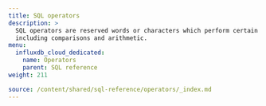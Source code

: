 ```yaml
---
title: SQL operators
description: > 
  SQL operators are reserved words or characters which perform certain operations,
  including comparisons and arithmetic.
menu:
  influxdb_cloud_dedicated:
    name: Operators
    parent: SQL reference
weight: 211

source: /content/shared/sql-reference/operators/_index.md
---
```


<!-- 
The content of this page is at /content/shared/sql-reference/operators/_index.md
-->
